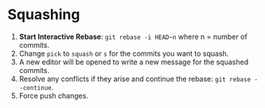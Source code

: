 # Squashing
1. **Start Interactive Rebase**: `git rebase -i HEAD~n` where n = number of commits.
2. Change `pick` to `squash` or `s` for the commits you want to squash.
3. A new editor will be opened to write a new message for the squashed commits.
4. Resolve any conflicts if they arise and continue the rebase: `git rebase --continue`.
5. Force push changes.
